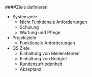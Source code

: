 ####Ziele definieren

* Systemziele
  * Nicht Funktionale Anforderungen
  * Schulung
  * Wartung und Pflege
* Projektziele
  * Funktionale Anforderungen
* QS Ziele
  * Einhaltung von Meilensteinen
  * Einhaltung von Budgtet
  * Kundenzufriedenheit
  * Akzeptanz